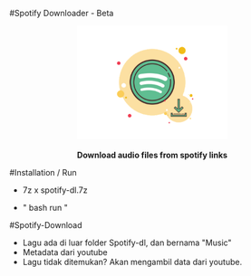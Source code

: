 #Spotify Downloader - Beta
<p align="center">
  <img src="./hero.png" height="200px"/>
  <br><br>
  <b>Download audio files from spotify links</b>
  <br>
</p>

#Installation / Run

- 7z x spotify-dl.7z

- " bash run "

#Spotify-Download
- Lagu ada di luar folder Spotify-dl, dan bernama "Music"
- Metadata dari youtube
- Lagu tidak ditemukan? Akan mengambil data dari youtube. 
